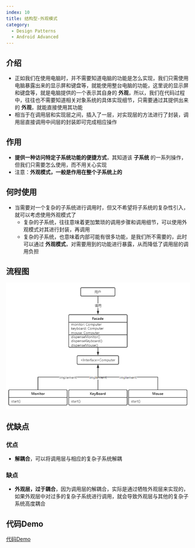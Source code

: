 ```yaml
---
index: 10
title: 结构型-外观模式
category: 
  - Design Patterns
  - Android Advanced
---
```


## 介绍

- 正如我们在使用电脑时，并不需要知道电脑的功能是怎么实现，我们只需使用电脑暴露出来的显示屏和键盘等，就能使用整台电脑的功能，这里说的显示屏和键盘等，就是电脑提供的一个表示其自身的 **外观**，所以，我们在代码过程中，往往也不需要知道相关对象系统的具体实现细节，只需要通过其提供出来的 **外观**，就能直接使用其功能
- 相当于在调用层和实现层之间，插入了一层，对实现层的方法进行了封装，调用层直接调用中间层的封装即可完成相应操作

## 作用

- **提供一种访问特定子系统功能的便捷方式**，其知道该 **子系统** 的一系列操作，但我们只需要怎么使用，而不用关心实现
- 注意：**外观模式，一般是作用在整个子系统上的**

## 何时使用

- 当需要对一个复杂的子系统进行调用时，但又不希望将子系统的复杂性引入，就可以考虑使用外观模式了
  - 复杂的子系统，往往意味着更加繁琐的调用步骤和调用细节，可以使用外观模式对其进行封装，再调用
  - 复杂的子系统，也意味着内部可能有很多功能，是我们所不需要的，此时可以通过 **外观模式**，对需要用到的功能进行暴露，从而降低了调用层的调用负担

## 流程图

![image-20220912152721683](https://raw.githubusercontent.com/CoderWDD/myImages/main/blog_images/image-20220912152721683.png)

## 优缺点

### 优点

- **解耦合**，可以将调用层与相应的复杂子系统解耦

### 缺点

- **外观层，过于耦合**，因为调用层的解耦合，实际是通过牺牲外观层来实现的，如果外观层中对过多的复杂子系统进行调用，就会导致外观层与其他的复杂子系统高度耦合

## 代码Demo

[代码Demo](https://github.com/CoderWDD/DesignPattern/tree/master/src/main/kotlin/facade_pattern)